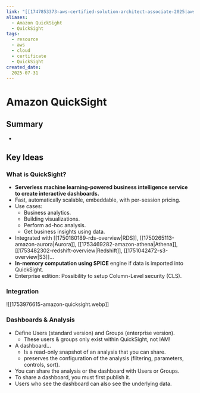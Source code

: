 ```yaml
---
link: "[[1747853373-aws-certified-solution-architect-associate-2025|aws Certified Solution Architect Associate 2025]]"
aliases: 
  - Amazon QuickSight
  - QuickSight
tags:
  - resource
  - aws
  - cloud
  - certificate
  - QuickSight
created_date:
  2025-07-31
---
```

# Amazon QuickSight
## Summary
- 

## Key Ideas
### What is QuickSight?
- **Serverless machine learning-powered business intelligence service to create interactive dashboards.**
- Fast, automatically scalable, embeddable, with per-session pricing.
- Use cases:
  - Business analytics.
  - Building visualizations.
  - Perform ad-hoc analysis.
  - Get business insights using data.
- Integrated with [[1750180189-rds-overview|RDS]], [[1750265113-amazon-aurora|Aurora]], [[1753469282-amazon-athena|Athena]], [[1753482302-redshift-overview|Redshift]], [[1751042472-s3-overview|S3]]...
- **In-memory computation using SPICE** engine if data is imported into QuickSight.
- Enterprise edition: Possibility to setup Column-Level security (CLS).

### Integration
![[1753976615-amazon-quicksight.webp]]

### Dashboards & Analysis
- Define Users (standard version) and Groups (enterprise version).
  - These users & groups only exist within QuickSight, not IAM!
- A dashboard...
  - Is a read-only snapshot of an analysis that you can share.
  - preserves the configuration of the analysis (filtering, parameters, controls, sort).
- You can share the analysis or the dashboard with Users or Groups.
- To share a dashboard, you must first publish it.
- Users who see the dashboard can also see the underlying data.


